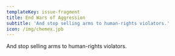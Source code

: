 ```yaml
---
templateKey: issue-fragment
title: End Wars of Aggression
subtitle: 'And stop selling arms to human-rights violators.'
icon: /img/chemex.jpb
---
```

 And stop selling arms to human-rights violators.

